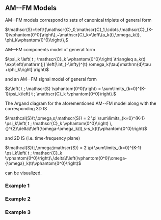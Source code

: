 
## AM--FM Models

AM--FM models correspond to sets of canonical triplets of general form

$\mathscr{S}=\left\{\mathscr{C}_0,\mathscr{C}_1,\cdots,\mathscr{C}_{K-1}\vphantom{0^0}\right\},~\mathscr{C}_k=\left\{a_k(t),\omega_k(t), \phi_k\vphantom{0^0}\right\},$

AM--FM components model of general form

$\psi_k \left( t ; \mathscr{C}_k \vphantom{0^0}\right) \triangleq a_k(t) \exp\left(\mathrm{j} \left[\int_{-\infty}^{t} \omega_k(\tau)\mathrm{d}\tau +\phi_k\right] \right)$

and an AM--FM signal model of general form

$z\left( t ; \mathscr{S} \vphantom{0^0}\right)  = \sum\limits_{k=0}^{K-1}\psi_k\left( t ; \mathscr{C}_k \vphantom{0^0}\right).$

The Argand diagram for the aforementioned AM--FM model along with the corresponding 3D IS

$\mathcal{S}(t,\omega,s;\mathscr{S}) = 2 \pi \sum\limits_{k=0}^{K-1} \psi_k\left( t ; \mathscr{C}_k \vphantom{0^0}\right) \,{}^{2}\delta\!\left(\omega-\omega_k(t),s-s_k(t)\vphantom{0^0}\right)$

and 2D IS (i.e. time-frequency plane)

$\mathcal{S}(t,\omega;\mathscr{S})  =  2 \pi \sum\limits_{k=0}^{K-1} \psi_k\left( t ; \mathscr{C}_k \vphantom{0^0}\right)\,\delta\!\left(\vphantom{0^0}\omega-{\omega}_k(t)\vphantom{0^0}\right)$

can be visualized.


### Example 1
<ADD EXAMPLE>

### Example 2
<ADD EXAMPLE>

### Example 3
<ADD EXAMPLE>
